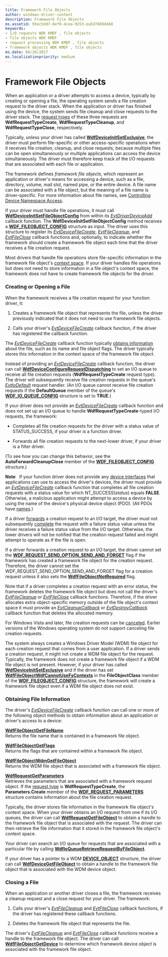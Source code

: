 ```yaml
---
title: Framework File Objects
author: windows-driver-content
description: Framework File Objects
ms.assetid: 93ec5dd7-8ef0-4cea-9253-ea5d7869d4b8
keywords:
- I/O requests WDK KMDF , file objects
- file objects WDK KMDF
- request processing WDK KMDF , file objects
- framework objects WDK KMDF , file objects
ms.date: 04/20/2017
ms.localizationpriority: medium
---
```


# Framework File Objects





When an application or a driver attempts to access a device, typically by creating or opening a file, the operating system sends a file creation request to the driver stack. When the application or driver has finished using the device, the system sends file cleanup and close requests to the driver stack. The [request types](https://msdn.microsoft.com/library/windows/hardware/ff552503) of these three requests are **WdfRequestTypeCreate**, **WdfRequestTypeCleanup**, and **WdfRequestTypeClose**, respectively.

Typically, unless your driver has called [**WdfDeviceInitSetExclusive**](https://msdn.microsoft.com/library/windows/hardware/ff546097), the driver must perform file-specific or other access-specific operations when it receives file creation, cleanup, and close requests, because multiple files can be open simultaneously or multiple applications can access the device simultaneously. The driver must therefore keep track of the I/O requests that are associated with each file or application.

The framework defines *framework file objects*, which represent an application or driver's means for accessing a device, such as a file, directory, volume, mail slot, named pipe, or the entire device. A file name can be associated with a file object, but the meaning of a file name is driver-specific. For more information about file names, see [Controlling Device Namespace Access](https://msdn.microsoft.com/library/windows/hardware/ff542068).

If your driver must handle file operations, it must call [**WdfDeviceInitSetFileObjectConfig**](https://msdn.microsoft.com/library/windows/hardware/ff546107) from within its [*EvtDriverDeviceAdd*](https://msdn.microsoft.com/library/windows/hardware/ff541693) callback function. The **WdfDeviceInitSetFileObjectConfig** method receives a [**WDF\_FILEOBJECT\_CONFIG**](https://msdn.microsoft.com/library/windows/hardware/ff551319) structure as input. The driver uses this structure to register its [*EvtDeviceFileCreate*](https://msdn.microsoft.com/library/windows/hardware/ff540868), [*EvtFileCleanup*](https://msdn.microsoft.com/library/windows/hardware/ff541700), and [*EvtFileClose*](https://msdn.microsoft.com/library/windows/hardware/ff541702) callback functions and, optionally, to indicate whether the framework should create a framework file object each time that the driver receives a file creation request.

Most drivers that handle file operations store file-specific information in the framework file object's [context space](framework-object-context-space.md). If your driver handles file operations but does not need to store information in a file object's context space, the framework does not have to create framework file objects for the driver.

### Creating or Opening a File

When the framework receives a file creation request for your function driver, it:

1.  Creates a framework file object that represents the file, unless the driver previously indicated that it does not need to use framework file objects.

2.  Calls your driver's [*EvtDeviceFileCreate*](https://msdn.microsoft.com/library/windows/hardware/ff540868) callback function, if the driver has registered the callback function.

The [*EvtDeviceFileCreate*](https://msdn.microsoft.com/library/windows/hardware/ff540868) callback function typically [obtains information](#obtaining-file-information) about the file, such as its name and file object flags. The driver typically stores this information in the context space of the framework file object.

Instead of providing an [*EvtDeviceFileCreate*](https://msdn.microsoft.com/library/windows/hardware/ff540868) callback function, the driver can call [**WdfDeviceConfigureRequestDispatching**](https://msdn.microsoft.com/library/windows/hardware/ff545920) to set an I/O queue to receive all file creation requests (**WdfRequestTypeCreate** request type). The driver will subsequently receive file creation requests in the queue's [*EvtIoDefault*](https://msdn.microsoft.com/library/windows/hardware/ff541757) request handler. (An I/O queue cannot receive file creation requests if the **DefaultQueue** member of the queue's [**WDF\_IO\_QUEUE\_CONFIG**](https://msdn.microsoft.com/library/windows/hardware/ff552359) structure is set to **TRUE**.)

If your driver does not provide an [*EvtDeviceFileCreate*](https://msdn.microsoft.com/library/windows/hardware/ff540868) callback function and does not set up an I/O queue to handle **WdfRequestTypeCreate**-typed I/O requests, the framework:

-   Completes all file creation requests for the driver with a status value of STATUS\_SUCCESS, if your driver is a function driver.

-   Forwards all file creation requests to the next-lower driver, if your driver is a filter driver.

(To see how you can change this behavior, see the **AutoForwardCleanupClose** member of the [**WDF\_FILEOBJECT\_CONFIG**](https://msdn.microsoft.com/library/windows/hardware/ff551319) structure.)

**Note**   If your function driver does not provide any [device interfaces](using-device-interfaces.md) that applications can use to access the driver's devices, the driver must provide an [*EvtDeviceFileCreate*](https://msdn.microsoft.com/library/windows/hardware/ff540868) callback function that completes all file creation requests with a status value for which NT\_SUCCESS(*status*) equals **FALSE**. Otherwise, a malicious application might attempt to access a device by using the name of the device's physical device object (PDO). (All PDOs have [names](controlling-device-access-in-kmdf-drivers.md#naming-device-objects-only-when-necessary).)

 

If a driver [forwards](forwarding-i-o-requests.md) a creation request to an I/O target, the driver must not subsequently [complete](completing-i-o-requests.md) the request with a failure status value unless the driver receives a failure status value from the I/O target. Otherwise, the lower drivers will not be notified that the creation request failed and might attempt to operate as if the file is open.

If a driver forwards a creation request to an I/O target, the driver cannot set the [**WDF\_REQUEST\_SEND\_OPTION\_SEND\_AND\_FORGET**](https://msdn.microsoft.com/library/windows/hardware/ff552493) flag if the framework has created a framework file object for the creation request. Therefore, the driver cannot set the WDF\_REQUEST\_SEND\_OPTION\_SEND\_AND\_FORGET flag for a creation request unless it also sets the [**WdfFileObjectNotRequired**](https://msdn.microsoft.com/library/windows/hardware/ff551315) flag.

Note that if a driver completes a creation request with an error status, the framework deletes the framework file object but does not call the driver's [*EvtFileCleanup*](https://msdn.microsoft.com/library/windows/hardware/ff541700) or [*EvtFileClose*](https://msdn.microsoft.com/library/windows/hardware/ff541702) callback functions. Therefore, if the driver allocates extra object-specific memory outside of the file object's context space it must provide an [*EvtCleanupCallback*](https://msdn.microsoft.com/library/windows/hardware/ff540840) or [*EvtDestroyCallback*](https://msdn.microsoft.com/library/windows/hardware/ff540841) callback function that deletes the allocated memory.

For Windows Vista and later, file creation requests can be [canceled](canceling-i-o-requests.md). Earlier versions of the Windows operating system do not support canceling file creation requests.

The system always creates a Windows Driver Model (WDM) file object for each creation request that comes from a user application. If a driver sends a creation request, it might not create a WDM file object for the request. Typically, the framework does not create a framework file object if a WDM file object is not present. However, if your driver has called [**WdfDeviceInitSetExclusive**](https://msdn.microsoft.com/library/windows/hardware/ff546097) and if the driver has set [**WdfFileObjectWdfCannotUseFsContexts**](https://msdn.microsoft.com/library/windows/hardware/ff551315) in the **FileObjectClass** member of the [**WDF\_FILEOBJECT\_CONFIG**](https://msdn.microsoft.com/library/windows/hardware/ff551319) structure, the framework will create a framework file object even if a WDM file object does not exist.

### <a href="" id="obtaining-file-information"></a> Obtaining File Information

The driver's [*EvtDeviceFileCreate*](https://msdn.microsoft.com/library/windows/hardware/ff540868) callback function can call one or more of the following object methods to obtain information about an application or driver's access to a device:

<a href="" id="---------wdffileobjectgetfilename--------"></a>[**WdfFileObjectGetFileName**](https://msdn.microsoft.com/library/windows/hardware/ff547310)  
Returns the file name that is contained in a framework file object.

<a href="" id="---------wdffileobjectgetflags--------"></a>[**WdfFileObjectGetFlags**](https://msdn.microsoft.com/library/windows/hardware/ff547316)  
Returns the flags that are contained within a framework file object.

<a href="" id="---------wdffileobjectwdmgetfileobject--------"></a>[**WdfFileObjectWdmGetFileObject**](https://msdn.microsoft.com/library/windows/hardware/ff547324)  
Returns the WDM file object that is associated with a framework file object.

<a href="" id="---------wdfrequestgetparameters--------"></a>[**WdfRequestGetParameters**](https://msdn.microsoft.com/library/windows/hardware/ff549969)  
Retrieves the parameters that are associated with a framework request object. If the [request type](https://msdn.microsoft.com/library/windows/hardware/ff552503) is **WdfRequestTypeCreate**, the **Parameters.Create** member of the [**WDF\_REQUEST\_PARAMETERS**](https://msdn.microsoft.com/library/windows/hardware/ff552472) structure contains information about the file creation request.

Typically, the driver stores file information in the framework file object's context space. When your driver obtains an I/O request from one if its I/O queues, the driver can call [**WdfRequestGetFileObject**](https://msdn.microsoft.com/library/windows/hardware/ff549963) to obtain a handle to the framework file object that is associated with the request. The driver can then retrieve the file information that it stored in the framework file object's context space.

Your driver can search an I/O queue for requests that are associated with a particular file by calling [**WdfIoQueueRetrieveRequestByFileObject**](https://msdn.microsoft.com/library/windows/hardware/ff548470).

If your driver has a pointer to a WDM [**DEVICE\_OBJECT**](https://msdn.microsoft.com/library/windows/hardware/ff543147) structure, the driver can call [**WdfDeviceGetFileObject**](https://msdn.microsoft.com/library/windows/hardware/ff546007) to obtain a handle to the framework file object that is associated with the WDM device object.

### Closing a File

When an application or another driver closes a file, the framework receives a cleanup request and a close request for your driver. The framework:

1.  Calls your driver's [*EvtFileCleanup*](https://msdn.microsoft.com/library/windows/hardware/ff541700) and [*EvtFileClose*](https://msdn.microsoft.com/library/windows/hardware/ff541702) callback functions, if the driver has registered these callback functions.

2.  Deletes the framework file object that represents the file.

The driver's [*EvtFileCleanup*](https://msdn.microsoft.com/library/windows/hardware/ff541700) and [*EvtFileClose*](https://msdn.microsoft.com/library/windows/hardware/ff541702) callback functions receive a handle to the framework file object. The driver can call [**WdfFileObjectGetDevice**](https://msdn.microsoft.com/library/windows/hardware/ff547302) to determine which framework device object is associated with the framework file object.

 

 






